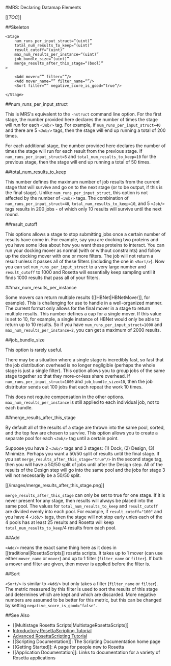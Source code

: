 #MRS: Declaring Datamap Elements

[[_TOC_]]

##Skeleton

```
<Stage
    num_runs_per_input_struct=“(uint)”
    total_num_results_to_keep=“(uint)”
    result_cutoff=“(uint)”
    max_num_results_per_instance=“(uint)”
    job_bundle_size=“(uint)”
    merge_results_after_this_stage=“(bool)”
>

    <Add mover=“” filter=“”/>
    <Add mover_name=“” filter_name=“”/>
    <Sort filter=“” negative_score_is_good=“true”/>

</Stage>

```

##num_runs_per_input_struct

This is MRS's equivalent to the `-nstruct` command line option.
For the first stage, the number provided here declares the number of times the stage will run for each `<Job/>` tag.
For example, if `num_runs_per_input_struct=40` and there are 5 `<Job/>` tags, then the stage will end up running a total of 200 times.

For each additional stage, the number provided here declares the number of times the stage will run for each result from the previous stage.
If `num_runs_per_input_struct=5` and `total_num_results_to_keep=10` for the previous stage, then the stage will end up running a total of 50 times.

##total_num_results_to_keep

This number defines the maximum number of job results from the current stage that will survive and go on to the next stage (or to be output, if this is the final stage).
Unlike `num_runs_per_input_struct`, this option is not affected by the number of `<Job/>` tags.
The combination of `num_runs_per_input_struct=40`, `total_num_results_to_keep=10`, and 5 `<Job/>` tags results in 200 jobs - of which only 10 results will survive until the next round.

##result_cutoff

This options allows a stage to stop submitting jobs once a certain number of results have come in.
For example, say you are docking two proteins and you have some idea about how you want these proteins to interact.
You can run your docking mover as normal (with or without constraints) and follow up the docking mover with one or more filters.
The job will not return a result unless it passes all of these filters (including the one in `<Sort/>`).
Now you can set `num_runs_per_input_struct` to a very large number and `result_cutoff` to 1000 and Rosetta will essentially keep sampling until it finds 1000 results that pass all of your filters.

##max_num_results_per_instance

Some movers can return multiple results ([[HBNet|HBNetMover]], for example).
This is challenging for use to handle in a well-organized manner.
The current format only allows for the final mover in a stage to return multiple results.
This number defines a cap for a single mover.
If this value is set to 10, for example, a single instance of HBNet would only be able to return up to 10 results.
So if you have `num_runs_per_input_struct=1000` and `max_num_results_per_instance=2`, you can get a maximum of 2000 results.

##job_bundle_size

This option is rarely useful.

There may be a situation where a single stage is incredibly fast, so fast that the job distribution overhead is no longer negligible (perhaps the whole stage is just a single filter).
This option allows you to group jobs of the same stage together so that they more-or-less share overhead.
If `num_runs_per_input_struct=1000` and `job_bundle_size=10`, then the job distributor sends out 100 jobs that each repeat the work 10 times.

This does not require compensation in the other options. `max_num_results_per_instance` is still applied to each individual job, not to each bundle.

##merge_results_after_this_stage

By default all of the results of a stage are thrown into the same pool, sorted, and the top few are chosen to survive.
This option allows you to create a separate pool for each `<Job/>` tag until a certain point.

Suppose you have 2 `<Job/>` tags and 3 stages: (1) Dock, (2) Design, (3) Minimize.
Perhaps you want a 50/50 split of results until the final stage.
If you set `merge_results_after_this_stage="true"/>` in the second stage tag, then you will have a 50/50 split of jobs until after the Design step.
All of the results of the Design step will go into the same pool and the jobs for stage 3 will not necessarily be a 50/50 split.

[[/images/merge_results_after_this_stage.png]]

`merge_results_after_this_stage` can only be set to true for one stage.
If it is never present for any stage, then results will always be placed into the same pool.
The values for `total_num_results_to_keep` and `result_cutoff` are divided evenly into each pool.
For example, if `result_cutoff="100"` and you have 4 `<Job/>` tags, then the stage will not stop early unles each of the 4 pools has at least 25 results and Rosetta will keep `total_num_results_to_keep`/4 results from each pool.

##Add

`<Add/>` means the exact same thing here as it does in [[traditional|RosettaScripts]] rosetta scripts.
It takes up to 1 mover (can use either `mover_name` or `mover`) and up to 1 filter (`filter_name` or `filter`).
If both a mover and filter are given, then mover is applied before the filter is.

##Sort

`<Sort/>` is similar to `<Add/>` but only takes a filter (`filter_name` or `filter`).
The metric measured by this filter is used to sort the results of this stage and determines which are kept and which are discarded.
More negative numbers are assumed to be better for this metric, but this can be changed by setting `negative_score_is_good="false"`.

##See Also

* [[Multistage Rosetta Scripts|MultistageRosettaScripts]]
* [Introductory RosettaScripting Tutorial](https://www.rosettacommons.org/demos/latest/tutorials/scripting_with_rosettascripts/scripting_with_rosettascripts)
* [Advanced RosettaScripting Tutorial](https://www.rosettacommons.org/demos/latest/tutorials/advanced_scripting_with_rosettascripts/advanced_scripting_with_rosettascripts)
* [[Scripting Documentation]]: The Scripting Documentation home page
* [[Getting Started]]: A page for people new to Rosetta
* [[Application Documentation]]: Links to documentation for a variety of Rosetta applications

<!-- SEO
scriptvars
-->